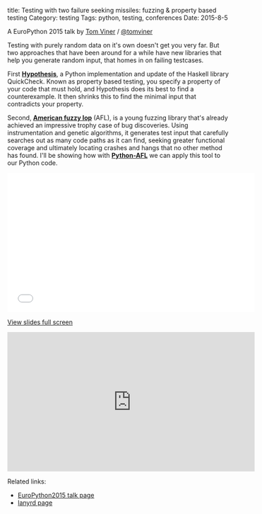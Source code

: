 title: Testing with two failure seeking missiles: fuzzing & property based testing
Category: testing
Tags: python, testing, conferences
Date: 2015-8-5

A EuroPython 2015 talk by [Tom Viner](http://tomviner.co.uk) /
[@tomviner](http://twitter.com/tomviner)

Testing with purely random data on it's own doesn't get you very far. But
two approaches that have been around for a while have new libraries that
help you generate random input, that homes in on failing testcases.

First **[Hypothesis][1]**, a Python implementation and update of the Haskell library
QuickCheck. Known as property based testing, you specify a property of your
code that must hold, and Hypothesis does its best to find a counterexample.
It then shrinks this to find the minimal input that contradicts your
property.

Second, **[American fuzzy lop][2]** (AFL), is a young fuzzing library that's already
achieved an impressive trophy case of bug discoveries. Using
instrumentation and genetic algorithms, it generates test input that
carefully searches out as many code paths as it can find, seeking greater
functional coverage and ultimately locating crashes and hangs that no other
method has found. I'll be showing how with **[Python-AFL][3]** we can apply this
tool to our Python code.

  [1]: https://hypothesis.readthedocs.org/en/latest/
  [2]: http://lcamtuf.coredump.cx/afl/
  [3]: http://jwilk.net/software/python-afl


<iframe width="560" height="315" src="talks/failure-seeking-missiles-talk/" frameborder="0" allowfullscreen></iframe>

<a href="talks/failure-seeking-missiles-talk/" target="_blank">View slides full screen</a>

<iframe width="560" height="315" src="https://www.youtube.com/embed/5kaqOKIqX_4" frameborder="0" allowfullscreen></iframe>

Related links:
- [EuroPython2015 talk page](https://ep2015.europython.eu/conference/talks/testing-with-two-failure-seeking-missiles-fuzzing-and-property-based-testing)
- [lanyrd page](http://lanyrd.com/2015/europython/sdqgpg/)
